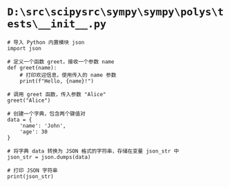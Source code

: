 # `D:\src\scipysrc\sympy\sympy\polys\tests\__init__.py`

```
# 导入 Python 内置模块 json
import json

# 定义一个函数 greet，接收一个参数 name
def greet(name):
    # 打印欢迎信息，使用传入的 name 参数
    print(f"Hello, {name}!")

# 调用 greet 函数，传入参数 "Alice"
greet("Alice")

# 创建一个字典，包含两个键值对
data = {
    'name': 'John',
    'age': 30
}

# 将字典 data 转换为 JSON 格式的字符串，存储在变量 json_str 中
json_str = json.dumps(data)

# 打印 JSON 字符串
print(json_str)
```